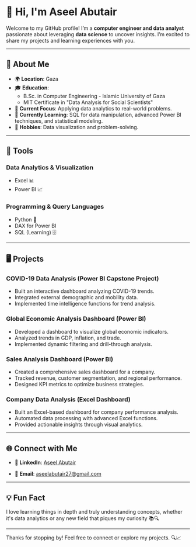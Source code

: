 # 👋 Hi, I'm Aseel Abutair

Welcome to my GitHub profile! I’m a **computer engineer and data analyst**
passionate about leveraging **data science** to uncover insights.
I’m excited to share my projects and learning experiences with you.

---

## 🚀 About Me

- 🌍 **Location**: Gaza
- 🎓 **Education**:
  - B.Sc. in Computer Engineering - Islamic University of Gaza
  - MIT Certificate in "Data Analysis for Social Scientists"
- 💼 **Current Focus**: Applying data analytics to real-world problems.
- 🌱 **Currently Learning**: SQL for data manipulation,
advanced Power BI techniques, and statistical modeling.
- 🎨 **Hobbies**: Data visualization and problem-solving.

---

## 🔧 Tools

### **Data Analytics & Visualization**

- Excel 📊
- Power BI 📈

### **Programming & Query Languages**

- Python 🐍
- DAX for Power BI
- SQL (Learning) 🗄️

---

## 🖥️ Projects

### **COVID-19 Data Analysis (Power BI Capstone Project)**

- Built an interactive dashboard analyzing COVID-19 trends.
- Integrated external demographic and mobility data.
- Implemented time intelligence functions for trend analysis.

### **Global Economic Analysis Dashboard (Power BI)**

- Developed a dashboard to visualize global economic indicators.
- Analyzed trends in GDP, inflation, and trade.
- Implemented dynamic filtering and drill-through analysis.

### **Sales Analysis Dashboard (Power BI)**

- Created a comprehensive sales dashboard for a company.
- Tracked revenue, customer segmentation, and regional performance.
- Designed KPI metrics to optimize business strategies.

### **Company Data Analysis (Excel Dashboard)**

- Built an Excel-based dashboard for company performance analysis.
- Automated data processing with advanced Excel functions.
- Provided actionable insights through visual analytics.

---

## 🌐 Connect with Me

- 💼 **LinkedIn**: [Aseel Abutair](https://www.linkedin.com/in/aseel-abutair-57653b200?trk=contact-info)
  
- 📧 **Email**: [aseelabutair27@gmail.com](mailto:aseelabutair27@gmail.com)

---

## 💡 Fun Fact

I love learning things in depth and truly understanding concepts,
whether it's data analytics or any new field that piques my curiosity 📚🔍

---

Thanks for stopping by! Feel free to connect or explore my projects. 🔍📈
